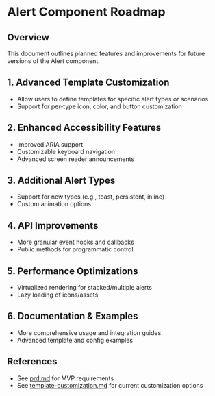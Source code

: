 # Alert Component Roadmap

## Overview
This document outlines planned features and improvements for future versions of the Alert component.

## 1. Advanced Template Customization
- Allow users to define templates for specific alert types or scenarios
- Support for per-type icon, color, and button customization

## 2. Enhanced Accessibility Features
- Improved ARIA support
- Customizable keyboard navigation
- Advanced screen reader announcements

## 3. Additional Alert Types
- Support for new types (e.g., toast, persistent, inline)
- Custom animation options

## 4. API Improvements
- More granular event hooks and callbacks
- Public methods for programmatic control

## 5. Performance Optimizations
- Virtualized rendering for stacked/multiple alerts
- Lazy loading of icons/assets

## 6. Documentation & Examples
- More comprehensive usage and integration guides
- Advanced template and config examples

## References
- See [prd.md](./prd.md) for MVP requirements
- See [template-customization.md](./template-customization.md) for current customization options